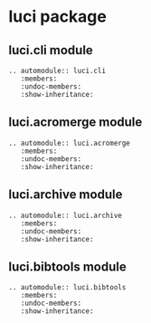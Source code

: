 luci package
============

luci.cli module
---------------

```{eval-rst}
.. automodule:: luci.cli
   :members:
   :undoc-members:
   :show-inheritance:
```

luci.acromerge module
---------------------

```{eval-rst}
.. automodule:: luci.acromerge
   :members:
   :undoc-members:
   :show-inheritance:
```

luci.archive module
-------------------

```{eval-rst}
.. automodule:: luci.archive
   :members:
   :undoc-members:
   :show-inheritance:
```

luci.bibtools module
--------------------

```{eval-rst}
.. automodule:: luci.bibtools
   :members:
   :undoc-members:
   :show-inheritance:
```
